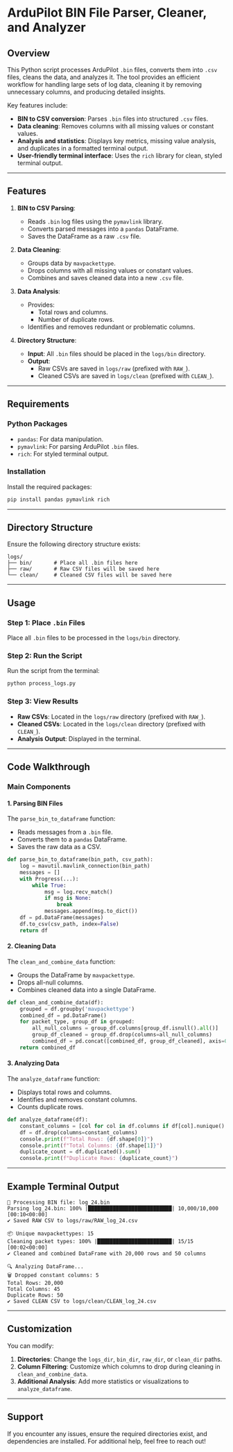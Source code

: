 ﻿
# ArduPilot BIN File Parser, Cleaner, and Analyzer

## Overview
This Python script processes ArduPilot `.bin` files, converts them into `.csv` files, cleans the data, and analyzes it. The tool provides an efficient workflow for handling large sets of log data, cleaning it by removing unnecessary columns, and producing detailed insights.

Key features include:
- **BIN to CSV conversion**: Parses `.bin` files into structured `.csv` files.
- **Data cleaning**: Removes columns with all missing values or constant values.
- **Analysis and statistics**: Displays key metrics, missing value analysis, and duplicates in a formatted terminal output.
- **User-friendly terminal interface**: Uses the `rich` library for clean, styled terminal output.

---

## Features
1. **BIN to CSV Parsing**:
   - Reads `.bin` log files using the `pymavlink` library.
   - Converts parsed messages into a `pandas` DataFrame.
   - Saves the DataFrame as a raw `.csv` file.

2. **Data Cleaning**:
   - Groups data by `mavpackettype`.
   - Drops columns with all missing values or constant values.
   - Combines and saves cleaned data into a new `.csv` file.

3. **Data Analysis**:
   - Provides:
     - Total rows and columns.
     - Number of duplicate rows.
   - Identifies and removes redundant or problematic columns.

4. **Directory Structure**:
   - **Input**: All `.bin` files should be placed in the `logs/bin` directory.
   - **Output**:
     - Raw CSVs are saved in `logs/raw` (prefixed with `RAW_`).
     - Cleaned CSVs are saved in `logs/clean` (prefixed with `CLEAN_`).

---

## Requirements
### Python Packages
- `pandas`: For data manipulation.
- `pymavlink`: For parsing ArduPilot `.bin` files.
- `rich`: For styled terminal output.

### Installation
Install the required packages:
```bash
pip install pandas pymavlink rich
```

---

## Directory Structure
Ensure the following directory structure exists:
```
logs/
├── bin/       # Place all .bin files here
├── raw/       # Raw CSV files will be saved here
└── clean/     # Cleaned CSV files will be saved here
```

---

## Usage
### Step 1: Place `.bin` Files
Place all `.bin` files to be processed in the `logs/bin` directory.

### Step 2: Run the Script
Run the script from the terminal:
```bash
python process_logs.py
```

### Step 3: View Results
- **Raw CSVs**: Located in the `logs/raw` directory (prefixed with `RAW_`).
- **Cleaned CSVs**: Located in the `logs/clean` directory (prefixed with `CLEAN_`).
- **Analysis Output**: Displayed in the terminal.

---

## Code Walkthrough
### Main Components

#### 1. Parsing BIN Files
The `parse_bin_to_dataframe` function:
- Reads messages from a `.bin` file.
- Converts them to a `pandas` DataFrame.
- Saves the raw data as a CSV.

```python
def parse_bin_to_dataframe(bin_path, csv_path):
    log = mavutil.mavlink_connection(bin_path)
    messages = []
    with Progress(...):
        while True:
            msg = log.recv_match()
            if msg is None:
                break
            messages.append(msg.to_dict())
    df = pd.DataFrame(messages)
    df.to_csv(csv_path, index=False)
    return df
```

#### 2. Cleaning Data
The `clean_and_combine_data` function:
- Groups the DataFrame by `mavpackettype`.
- Drops all-null columns.
- Combines cleaned data into a single DataFrame.

```python
def clean_and_combine_data(df):
    grouped = df.groupby('mavpackettype')
    combined_df = pd.DataFrame()
    for packet_type, group_df in grouped:
        all_null_columns = group_df.columns[group_df.isnull().all()]
        group_df_cleaned = group_df.drop(columns=all_null_columns)
        combined_df = pd.concat([combined_df, group_df_cleaned], axis=0)
    return combined_df
```

#### 3. Analyzing Data
The `analyze_dataframe` function:
- Displays total rows and columns.
- Identifies and removes constant columns.
- Counts duplicate rows.

```python
def analyze_dataframe(df):
    constant_columns = [col for col in df.columns if df[col].nunique() == 1]
    df = df.drop(columns=constant_columns)
    console.print(f"Total Rows: {df.shape[0]}")
    console.print(f"Total Columns: {df.shape[1]}")
    duplicate_count = df.duplicated().sum()
    console.print(f"Duplicate Rows: {duplicate_count}")
```

---

## Example Terminal Output
```plaintext
📂 Processing BIN file: log_24.bin
Parsing log_24.bin: 100% |███████████████████████████| 10,000/10,000 [00:10<00:00]
✔️ Saved RAW CSV to logs/raw/RAW_log_24.csv

📦 Unique mavpackettypes: 15
Cleaning packet types: 100% |████████████████████████| 15/15 [00:02<00:00]
✔️ Cleaned and combined DataFrame with 20,000 rows and 50 columns

🔍 Analyzing DataFrame...
🗑️ Dropped constant columns: 5
Total Rows: 20,000
Total Columns: 45
Duplicate Rows: 50
✔️ Saved CLEAN CSV to logs/clean/CLEAN_log_24.csv
```

---

## Customization
You can modify:
1. **Directories**: Change the `logs_dir`, `bin_dir`, `raw_dir`, or `clean_dir` paths.
2. **Column Filtering**: Customize which columns to drop during cleaning in `clean_and_combine_data`.
3. **Additional Analysis**: Add more statistics or visualizations to `analyze_dataframe`.

---

## Support
If you encounter any issues, ensure the required directories exist, and dependencies are installed. For additional help, feel free to reach out!
